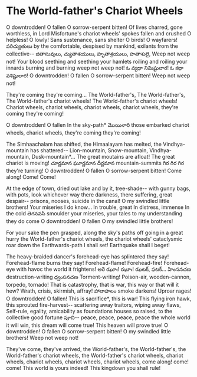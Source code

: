 # The World-father's Chariot Wheels

O downtrodden!
O fallen
O sorrow-serpent bitten!
Of lives charred,
gone worthless,
in Lord Misfortune's chariot wheels'
spokes fallen and crushed
O helpless!
O lowly!
Sans sustenance, sans shelter
O birds! O wayfarers!
పరిచ్యుతులు by the comfortable,
despised by mankind,
exilants from the collective--
జితాసువులు,
చ్యుతాశయులు,
హృతాశ్రయులు,
హతాశులై,
Weep not weep not!
Your blood seething and seething
your hamlets roiling and roiling
your innards burning and burning
weep not weep not!
ఓ వ్యథా నిమిష్టులార!
ఓ కథా వశిష్టులార!
O downtrodden!
O fallen
O sorrow-serpent bitten!
Weep not weep not!

They're coming they're coming...
The World-father's,
The World-father's,
The World-father's chariot wheels!
The World-father's chariot wheels!
Chariot wheels,
chariot wheels,
chariot wheels, chariot wheels,
they're coming they're coming!

O downtrodden!
O fallen
In the sky-path* మొయిళారి
those embarked
chariot wheels, chariot wheels,
they're coming they're coming!

The Simhaachalam has shifted,
the Himaalayam has melted,
the Vindhya-mountain has shattered--
Lion-mountain,
Snow-mountain,
Vindhya-mountain, Dusk-mountain*...
The great moutains are afloat!
The great chariot is moving!
చూర్ణమాన
ఘూర్ణమాన
దీర్ణమాన mountain-summits
గిర గిర గిర they're turning!
O downtrodden!
O fallen
O sorrow-serpent bitten!
Come along! Come! Come!

At the edge of town, dried out
lake and by it, tree-shade--
with gunny bags, with pots,
look whichever way there darkness,
there suffering, great despair--
prisons, nooses,
suicide in the canal!
O my swindled little brothers!
Your miseries I do know...
In trouble, great
In distress, immense
In the cold తెగనవసి smoulder your miseries, your tales
to my understanding they do come
O downtrodden!
O fallen
O my swindled little brothers!

For your sake the pen grasped,
along the sky's paths
off going in a great hurry
the World-father's chariot wheels,
the chariot wheels' cataclysmic roar
down the Earthwards-path I shall set!
Earthquake shall I beget!

The heavy-braided dancer's
forehead-eye has splintered they say!
Forehead-flame burns they say!
Forehead-flame!
Forehead-fire!
Forehead-eye with havoc
the world it frightens!
అరె ఝూఁ! ఝూఁ!
ఝటక్, ఫటక్...
హింసనచణ
destruction-writing
ధ్వంసనచణ
Torment-writing!
Poison-air, wooden-cannon,
torpedo, tornado!
That is catastrophy,
that is war,
this way or that will it hew?
Wrath,
crisis,
skirmish, affray!
హాలాహలం smoke darkens!
Uproar rages!
O downtrodden!
O fallen!
This is sacrifice*,
this is war!
This flying iron hawk,
this sprouted fire-harvest--
scattering away traitors,
wiping away flaws,
Self-rule,
egality,
amicability
as foundations houses so raised,
to the collective good fortune పూచి--
peace, peace, peace, peace
the whole world it will win,
this dream will come true!
This heaven will prove true!
O downtrodden!
O fallen
O sorrow-serpent bitten!
O my swindled little brothers!
Weep not weep not!

They've come, they've arrived,
the World-father's,
the World-father's,
the World-father's chariot wheels,
the World-father's chariot wheels,
chariot wheels,
chariot wheels,
chariot wheels, chariot wheels,
come along! come! come!
This world is yours indeed!
This kingdown you shall rule!